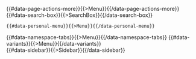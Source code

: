 {{#data-page-actions-more}}{{>Menu}}{{/data-page-actions-more}}
{{#data-search-box}}{{>SearchBox}}{{/data-search-box}}

    {{#data-personal-menu}}{{>Menu}}{{/data-personal-menu}}
<div id="left-navigation">
{{#data-namespace-tabs}}{{>Menu}}{{/data-namespace-tabs}}
{{#data-variants}}{{>Menu}}{{/data-variants}}
</div>
{{#data-sidebar}}{{>Sidebar}}{{/data-sidebar}}